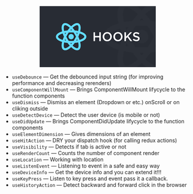 <div align="center">
    <img src="./react-logo.png" alt='react-logo' />
    <br/>
</div>

- `useDebounce` &mdash; Get the debounced input string (for improving performance and decreasing rerenders)
- `useComponentWillMount` &mdash; Brings ComponentWillMount lifycycle to the function components
- `useDismiss` &mdash; Dismiss an element (Dropdown or etc.) onScroll or on cliking outside
- `useDetectDevice` &mdash; Detect the user device (is mobile or not)
- `useDidUpdate` &mdash; Brings ComponentDidUpdate lifycycle to the function components
- `useElementDimension` &mdash; Gives dimensions of an element
- `useHitAction` &mdash; DRY your dispatch hook (for calling redux actions)
- `useVisibility` &mdash; Detects if tab is active or not 
- `useRenderCount` &mdash; Counts the number of component render
- `useLocation` &mdash; Working with location
- `useListenEvent` &mdash; Listening to event in a safe and easy way
- `useDeviceInfo` &mdash; Get the device info and you can extend it!!!
- `useKeyPress` &mdash; Listen to key press and event pass it a callback.
- `useHistoryAction` &mdash; Detect backward and forward click in the browser

